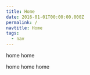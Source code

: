 ```yaml
---
title: Home
date: 2016-01-01T00:00:00.000Z
permalink: /
navtitle: Home
tags:
  - nav
---
```

home
home

home
home
home

